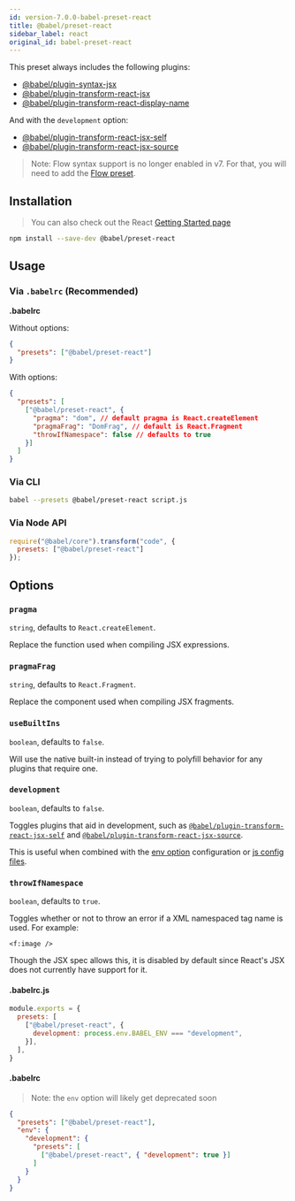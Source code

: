 ```yaml
---
id: version-7.0.0-babel-preset-react
title: @babel/preset-react
sidebar_label: react
original_id: babel-preset-react
---
```


This preset always includes the following plugins:

- [@babel/plugin-syntax-jsx](https://babeljs.io/docs/plugins/syntax-jsx/)
- [@babel/plugin-transform-react-jsx](https://babeljs.io/docs/plugins/transform-react-jsx/)
- [@babel/plugin-transform-react-display-name](https://babeljs.io/docs/plugins/transform-react-display-name/)

And with the `development` option:

- [@babel/plugin-transform-react-jsx-self](https://babeljs.io/docs/plugins/transform-react-jsx-self/)
- [@babel/plugin-transform-react-jsx-source](https://babeljs.io/docs/plugins/transform-react-jsx-source/)

> Note: Flow syntax support is no longer enabled in v7. For that, you will need to add the [Flow preset](https://babeljs.io/docs/plugins/preset-flow/).

## Installation

> You can also check out the React [Getting Started page](https://facebook.github.io/react/docs/hello-world.html)

```sh
npm install --save-dev @babel/preset-react
```

## Usage

### Via `.babelrc` (Recommended)

**.babelrc**

Without options:

```json
{
  "presets": ["@babel/preset-react"]
}
```

With options:

```json
{
  "presets": [
    ["@babel/preset-react", {
      "pragma": "dom", // default pragma is React.createElement
      "pragmaFrag": "DomFrag", // default is React.Fragment
      "throwIfNamespace": false // defaults to true
    }]
  ]
}
```

### Via CLI

```sh
babel --presets @babel/preset-react script.js
```

### Via Node API

```javascript
require("@babel/core").transform("code", {
  presets: ["@babel/preset-react"]
});
```

## Options

### `pragma`

`string`, defaults to `React.createElement`.

Replace the function used when compiling JSX expressions.

### `pragmaFrag`

`string`, defaults to `React.Fragment`.

Replace the component used when compiling JSX fragments.

### `useBuiltIns`

`boolean`, defaults to `false`.

Will use the native built-in instead of trying to polyfill behavior for any plugins that require one.

### `development`

`boolean`, defaults to `false`.

Toggles plugins that aid in development, such as [`@babel/plugin-transform-react-jsx-self`](https://babeljs.io/docs/plugins/transform-react-jsx-self/) and [`@babel/plugin-transform-react-jsx-source`](https://babeljs.io/docs/plugins/transform-react-jsx-source/).

This is useful when combined with the [env option](options.md#env) configuration or [js config files](config-files.md#javascript).

### `throwIfNamespace`

`boolean`, defaults to `true`.

Toggles whether or not to throw an error if a XML namespaced tag name is used. For example:

    <f:image />

Though the JSX spec allows this, it is disabled by default since React's JSX does not currently have support for it.

#### .babelrc.js

```js
module.exports = {
  presets: [
    ["@babel/preset-react", {
      development: process.env.BABEL_ENV === "development",
    }],
  ],
}
```

#### .babelrc

> Note: the `env` option will likely get deprecated soon

```json
{
  "presets": ["@babel/preset-react"],
  "env": {
    "development": {
      "presets": [
        ["@babel/preset-react", { "development": true }]
      ]
    }
  }
}
```

